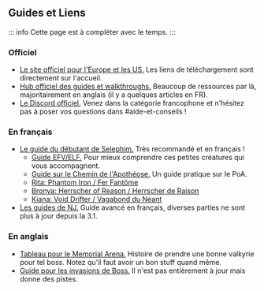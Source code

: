 ## Guides et Liens

::: info
Cette page est à compléter avec le temps.
:::

### Officiel

- [Le site officiel pour l'Europe et les US.](http://www.global.honkaiimpact3.com/)
  Les liens de téléchargement sont directement sur l'accueil.
- [Hub officiel des guides et walkthroughs.](https://walkthrough.honkaiimpact3.com/)
  Beaucoup de ressources par là, majoritairement en anglais (il y a quelques articles en FR).
- [Le Discord officiel.](https://discord.gg/hi3)
  Venez dans la catégorie francophone et n'hésitez pas à poser vos questions dans #aide-et-conseils !

### En français

- [Le guide du débutant de Selephim.](https://docs.google.com/document/d/1FNc-ugpD2wUcYAMhIdwc2lpv_pDKStGMJYChEhooBxI/edit)
  Très recommandé et en français !
  - [Guide EFV/ELF.](https://docs.google.com/document/d/1MVMdgblZ8w8dj0ifAms4dV7p7iedcmiXMHjEEakrJuw/edit)
    Pour mieux comprendre ces petites créatures qui vous accompagnent.
  - [Guide sur le Chemin de l'Apothéose.](https://walkthrough.honkaiimpact3.com/article/show/48/498)
    Un guide pratique sur le PoA.
  - [Rita: Phantom Iron / Fer Fantôme](https://docs.google.com/document/d/1S6brUuQh8a_T0kL9d9on1RElUq1I47mgza5ONnWfQK0/edit)
  - [Bronya: Herrscher of Reason / Herrscher de Raison](https://docs.google.com/document/d/1hn7h-oRvEhCtfCsBcaYze1rnBj0ekTI7SZ7bM7o7-rc/edit)
  - [Kiana: Void Drifter / Vagabond du Néant](https://docs.google.com/document/d/1l5_tet_Mofuie6BL8buRcx5iCdPVawoFrYipN6H8tJg/edit)
- [Les guides de NJ.](https://docs.google.com/document/d/1azLtF8IRnLahK97ltakSs_V1cnfJp13YSnaxjX03Su0/edit)
  Guide avancé en français, diverses parties ne sont plus à jour depuis la 3.1.

### En anglais

- [Tableau pour le Memorial Arena.](https://docs.google.com/spreadsheets/d/e/2PACX-1vRUhYlLoEkAfh10SztZv0yn7KF83FP7DrtEVhYtztS7sFQNwVjD8jsrelGunE6L0BGqImfisavi_ELi/pubhtml?gid=0&single=true)
  Histoire de prendre une bonne valkyrie pour tel boss. Notez qu'il faut avoir un bon stuff quand même.
- [Guide pour les invasions de Boss.](https://drive.google.com/file/d/1GYJXV8hfG4v4LEfFFJNeYK5CU2z4cPPC/view)
  Il n'est pas entièrement à jour mais donne des pistes.
